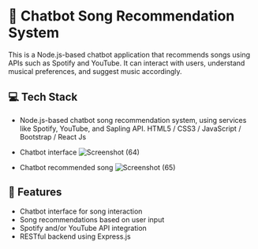# 🎵 Chatbot Song Recommendation System

This is a Node.js-based chatbot application that recommends songs using APIs such as Spotify and YouTube. It can interact with users, understand musical preferences, and suggest music accordingly.
## 💻 Tech Stack
 - Node.js-based chatbot song recommendation 
system, using services like Spotify, YouTube, and Sapling API. 
HTML5 / CSS3 / JavaScript / Bootstrap / React Js

- Chatbot interface
![Screenshot (64)](https://github.com/user-attachments/assets/91988714-3797-43fa-8e4b-828c10bdae53)
- Chatbot recommended song 
![Screenshot (65)](https://github.com/user-attachments/assets/4129aeae-705d-4201-925c-f0b0fe3a52f0)

## 🚀 Features

- Chatbot interface for song interaction
- Song recommendations based on user input
- Spotify and/or YouTube API integration
- RESTful backend using Express.js



